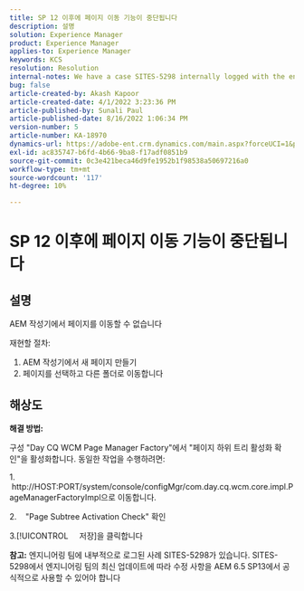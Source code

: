 ```yaml
---
title: SP 12 이후에 페이지 이동 기능이 중단됩니다
description: 설명
solution: Experience Manager
product: Experience Manager
applies-to: Experience Manager
keywords: KCS
resolution: Resolution
internal-notes: We have a case SITES-5298 internally logged with the engineering team. As per the latest update from the engineering team on SITES-5298, The fix should be officially available in AEM 6.5 SP13
bug: false
article-created-by: Akash Kapoor
article-created-date: 4/1/2022 3:23:36 PM
article-published-by: Sunali Paul
article-published-date: 8/16/2022 1:06:34 PM
version-number: 5
article-number: KA-18970
dynamics-url: https://adobe-ent.crm.dynamics.com/main.aspx?forceUCI=1&pagetype=entityrecord&etn=knowledgearticle&id=f80317b1-cfb1-ec11-9840-0022480bdaa1
exl-id: ac835747-b6fd-4b66-9ba8-f17adf0851b9
source-git-commit: 0c3e421beca46d9fe1952b1f98538a50697216a0
workflow-type: tm+mt
source-wordcount: '117'
ht-degree: 10%

---
```


# SP 12 이후에 페이지 이동 기능이 중단됩니다

## 설명


AEM 작성기에서 페이지를 이동할 수 없습니다

재현할 절차:
1. AEM 작성기에서 새 페이지 만들기
2. 페이지를 선택하고 다른 폴더로 이동합니다


## 해상도


<b>해결 방법: </b>

구성 &quot;Day CQ WCM Page Manager Factory&quot;에서 &quot;페이지 하위 트리 활성화 확인&quot;을 활성화합니다. 동일한 작업을 수행하려면:

1.    http://HOST:PORT/system/console/configMgr/com.day.cq.wcm.core.impl.PageManagerFactoryImpl으로 이동합니다.

2.    &quot;Page Subtree Activation Check&quot; 확인

3.[!UICONTROL     저장]을 클릭합니다

<b>참고:</b> 엔지니어링 팀에 내부적으로 로그된 사례 SITES-5298가 있습니다.
SITES-5298에서 엔지니어링 팀의 최신 업데이트에 따라 수정 사항을 AEM 6.5 SP13에서 공식적으로 사용할 수 있어야 합니다
